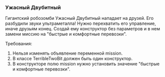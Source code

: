 
### Ужасный Двубитный

Гигантский  робозомби Ужасный Двубитный нападает на друзей. Его разбудили звуки ультраметалла! Нужно перехватить его управление, иначе друзьям конец.
Создай ему конструктор без параметров и в нем замени миссию на &quot;быстрые и комфортные перевозки&quot;.


Требования:
1.	Нельзя изменять объявление переменной mission.
2.	В классе TerribleTwoBit должен быть один конструктор.
3.	В конструкторе полю mission нужно установить значение &quot;быстрые и комфортные перевозки&quot;.


